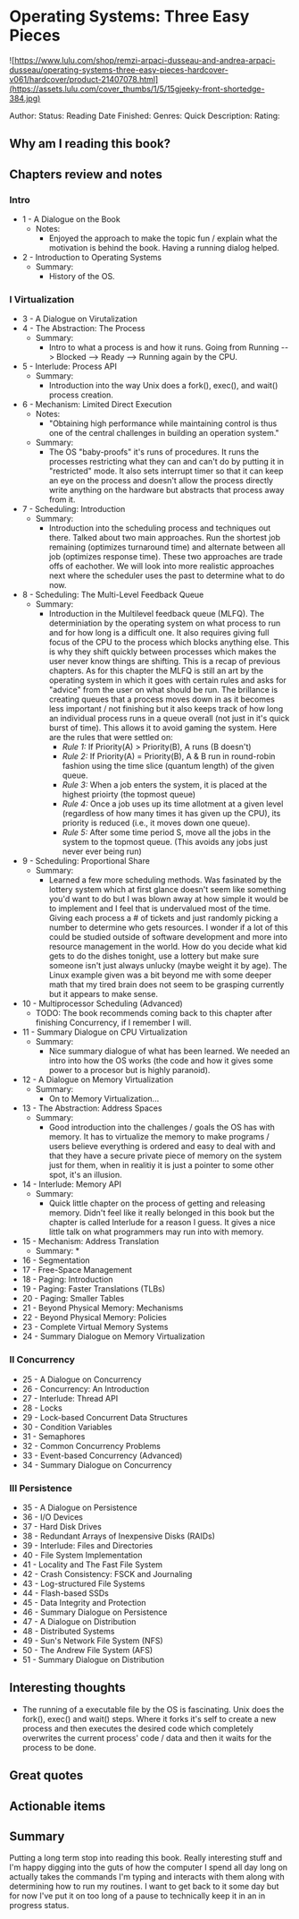 # Operating Systems: Three Easy Pieces
![https://www.lulu.com/shop/remzi-arpaci-dusseau-and-andrea-arpaci-dusseau/operating-systems-three-easy-pieces-hardcover-v061/hardcover/product-21407078.html](https://assets.lulu.com/cover_thumbs/1/5/15gjeeky-front-shortedge-384.jpg)

Author:
Status: Reading
Date Finished: 
Genres:
Quick Description: 
Rating: 

## Why am I reading this book?


## Chapters review and notes

### Intro
* 1 - A Dialogue on the Book
    * Notes:
        * Enjoyed the approach to make the topic fun / explain what the motivation is behind the book. Having a running dialog helped.
* 2 - Introduction to Operating Systems
    * Summary:
        * History of the OS. 
### I Virtualization
* 3 - A Dialogue on Virutalization
* 4 - The Abstraction: The Process
    * Summary:
        * Intro to what a process is and how it runs. Going from Running --> Blocked --> Ready --> Running again by the CPU.
* 5 - Interlude: Process API
    * Summary:
        * Introduction into the way Unix does a fork(), exec(), and wait() process creation.
* 6 - Mechanism: Limited Direct Execution
    * Notes:
        * "Obtaining high performance while maintaining control is thus one of the central challenges in building an operation system."
    * Summary:
        * The OS "baby-proofs" it's runs of procedures. It runs the processes restricting what they can and can't do by putting it in "restricted" mode. It also sets interrupt timer so that it can keep an eye on the process and doesn't allow the process directly write anything on the hardware but abstracts that process away from it.
* 7 - Scheduling: Introduction
    * Summary:
        * Introduction into the scheduling process and techniques out there. Talked about two main approaches. Run the shortest job remaining (optimizes turnaround time) and alternate between all job (optimizes response time). These two approaches are trade offs of eachother. We will look into more realistic approaches next where the scheduler uses the past to determine what to do now.
* 8 - Scheduling: The Multi-Level Feedback Queue
    * Summary: 
        * Introduction in the Multilevel feedback queue (MLFQ). The determiniation by the operating system on what process to run and for how long is a difficult one. It also requires giving full focus of the CPU to the process which blocks anything else. This is why they shift quickly between processes which makes the user never know things are shifting. This is a recap of previous chapters. As for this chapter the MLFQ is still an art by the operating system in which it goes with certain rules and asks for "advice" from the user on what should be run. The brillance is creating queues that a process moves down in as it becomes less important / not finishing but it also keeps track of how long an individual process runs in a queue overall (not just in it's quick burst of time). This allows it to avoid gaming the system. Here are the rules that were settled on:
            - *Rule 1:* If Priority(A) > Priority(B), A runs (B doesn't)
            - *Rule 2:* If Priority(A) = Priority(B), A & B run in round-robin fashion using the time slice (quantum length) of the given queue.
            - *Rule 3:* When a job enters the system, it is placed at the highest prioirty (the topmost queue)
            - *Rule 4:* Once a job uses up its time allotment at a given level (regardless of how many times it has given up the CPU), its priority is reduced (i.e., it moves down one queue).
            - *Rule 5:* After some time period S, move all the jobs in the system to the topmost queue. (This avoids any jobs just never ever being run)
* 9 - Scheduling: Proportional Share
    * Summary:
        * Learned a few more scheduling methods. Was fasinated by the lottery system which at first glance doesn't seem like something you'd want to do but I was blown away at how simple it would be to implement and I feel that is undervalued most of the time. Giving each process a # of tickets and just randomly picking a number to determine who gets resources. I wonder if a lot of this could be studied outside of software development and more into resource management in the world. How do you decide what kid gets to do the dishes tonight, use a lottery but make sure someone isn't just always unlucky (maybe weight it by age). The Linux example given was a bit beyond me with some deeper math that my tired brain does not seem to be grasping currently but it appears to make sense.
* 10 - Multiprocessor Scheduling (Advanced)
    * TODO: The book recommends coming back to this chapter after finishing Concurrency, if I remember I will.
* 11 - Summary Dialogue on CPU Virtualization
    * Summary:
        * Nice summary dialogue of what has been learned. We needed an intro into how the OS works (the code and how it gives some power to a procesor but is highly paranoid). 
* 12 - A Dialogue on Memory Virtualization
    * Summary:
        * On to Memory Virtualization...
* 13 - The Abstraction: Address Spaces
    * Summary:
        * Good introduction into the challenges / goals the OS has with memory. It has to virtualize the memory to make programs / users believe everything is ordered and easy to deal with and that they have a secure private piece of memory on the system just for them, when in realitiy it is just a pointer to some other spot, it's an illusion.
* 14 - Interlude: Memory API
    * Summary:
        * Quick little chapter on the process of getting and releasing memory. Didn't feel like it really belonged in this book but the chapter is called Interlude for a reason I guess. It gives a nice little talk on what programmers may run into with memory.
* 15 - Mechanism: Address Translation
    * Summary:
        *
* 16 - Segmentation
* 17 - Free-Space Management
* 18 - Paging: Introduction
* 19 - Paging: Faster Translations (TLBs)
* 20 - Paging: Smaller Tables
* 21 - Beyond Physical Memory: Mechanisms
* 22 - Beyond Physical Memory: Policies
* 23 - Complete Virtual Memory Systems
* 24 - Summary Dialogue on Memory Virtualization
### II Concurrency
* 25 - A Dialogue on Concurrency
* 26 - Concurrency: An Introduction
* 27 - Interlude: Thread API
* 28 - Locks
* 29 - Lock-based Concurrent Data Structures
* 30 - Condition Variables
* 31 - Semaphores
* 32 - Common Concurrency Problems
* 33 - Event-based Concurrency (Advanced)
* 34 - Summary Dialogue on Concurrency
### III Persistence
* 35 - A Dialogue on Persistence
* 36 - I/O Devices
* 37 - Hard Disk Drives
* 38 - Redundant Arrays of Inexpensive Disks (RAIDs)
* 39 - Interlude: Files and Directories
* 40 - File System Implementation
* 41 - Locality and The Fast File System
* 42 - Crash Consistency: FSCK and Journaling
* 43 - Log-structured File Systems
* 44 - Flash-based SSDs
* 45 - Data Integrity and Protection
* 46 - Summary Dialogue on Persistence
* 47 - A Dialogue on Distribution
* 48 - Distributed Systems
* 49 - Sun's Network File System (NFS)
* 50 - The Andrew File System (AFS)
* 51 - Summary Dialogue on Distribution


## Interesting thoughts
- The running of a executable file by the OS is fascinating. Unix does the fork(), exec() and wait() steps. Where it forks it's self to create a new process and then executes the desired code which completely overwrites the current process' code / data and then it waits for the process to be done.


## Great quotes


## Actionable items


## Summary
Putting a long term stop into reading this book. Really interesting stuff and I'm happy digging into the guts of how the computer I spend all day long on actually takes the commands I'm typing and interacts with them along with determining how to run my routines. I want to get back to it some day but for now I've put it on too long of a pause to technically keep it in an in progress status.
